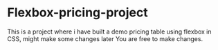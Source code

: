 # Flexbox-pricing-project
This is a project where i have built a demo pricing table using flexbox in CSS, might make some changes later
You are free to make changes.
